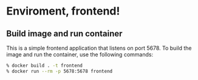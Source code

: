 # Enviroment, frontend!

## Build image and run container

This is a simple frontend application that listens on port 5678. To build the image and run the container, use the following commands:

```bash
% docker build . -t frontend
% docker run --rm -p 5678:5678 frontend
```

